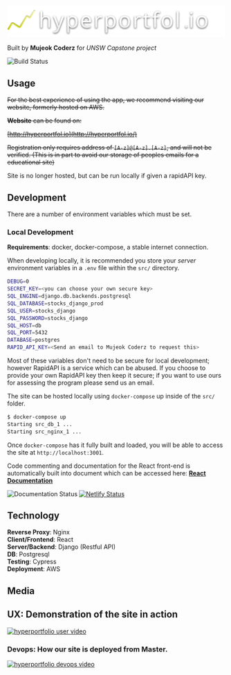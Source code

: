  
![](docs/images/hyperportfolio_gh.jpg)



Built by **Mujeok Coderz** for *UNSW Capstone project*

![Build Status](https://travis-ci.com/unsw-cse-comp3900-9900/capstone-project-mujeok_coderz.svg?token=3r5G2uou25xnFnDvhz79&branch=master)

## Usage

~~For the best experience of using the app, we recommend visiting our website, formerly hosted on AWS.~~

~~**Website** can be found on:~~

~~[http://hyperportfol.io](http://hyperportfol.io/)~~

~~Registration only requires address of `[A-z]@[A-z].[A-z]`, and will not be verified. (This is in part to avoid our storage of peoples emails for a educational site)~~

Site is no longer hosted, but can be run locally if given a rapidAPI key.


## Development

There are a number of environment variables  which must be set. 

### Local Development

**Requirements**: docker, docker-compose, a stable internet connection.

When developing locally, it is recommended you store your *server* environment variables in a `.env` file within the `src/` directory.

```sh
DEBUG=0
SECRET_KEY=<you can choose your own secure key>
SQL_ENGINE=django.db.backends.postgresql
SQL_DATABASE=stocks_django_prod
SQL_USER=stocks_django
SQL_PASSWORD=stocks_django
SQL_HOST=db
SQL_PORT=5432
DATABASE=postgres
RAPID_API_KEY=<Send an email to Mujeok Coderz to request this>
```

Most of these variables don't need to be secure for local development; however RapidAPI is a service which can be abused. If you choose to provide your own RapidAPI key then keep it secure; if you want to use ours for assessing the program please send us an email.



The site can be hosted locally using `docker-compose` up inside of the `src/` folder.



```sh
$ docker-compose up
Starting src_db_1 ... 
Starting src_nginx_1 ... 
```


Once `docker-compose` has it fully built and loaded, you will be able to access the site at `http://localhost:3001`.



Code commenting and documentation for the React front-end is automatically built into document which can be accessed here: [**React Documentation**](https://docs-hyperportfolio.netlify.com/)

![Documentation Status](https://docs-hyperportfolio.netlify.com/badge.svg) [![Netlify Status](https://api.netlify.com/api/v1/badges/2623d731-a56d-4a7d-b932-1900b12c2cf5/deploy-status)](https://app.netlify.com/sites/docs-hyperportfolio/deploys)


## Technology

**Reverse Proxy**: Nginx  
**Client/Frontend**: React   
**Server/Backend**: Django (Restful API)   
**DB**: Postgresql  
**Testing**: Cypress   
**Deployment**: AWS   



## Media



## UX: Demonstration of the site in action

[![hyperportfolio user video](https://img.youtube.com/vi/HQH3R_z0vAQ/0.jpg)](https://www.youtube.com/watch?v=HQH3R_z0vAQ)



### Devops: How our site is deployed from Master.

[![hyperportfolio devops video](https://img.youtube.com/vi/SV1-5yFzgKw/0.jpg)](https://www.youtube.com/watch?v=SV1-5yFzgKw)

